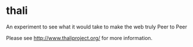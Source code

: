 thali
=====

An experiment to see what it would take to make the web truly Peer to Peer

Please see http://www.thaliproject.org/ for more information.
